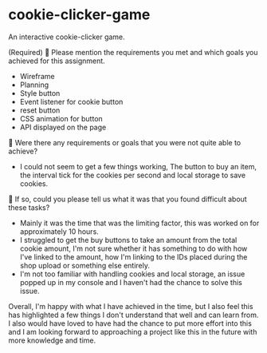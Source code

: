 # cookie-clicker-game

An interactive cookie-clicker game.

(Required)
🎯 Please mention the requirements you met and which goals you achieved for this assignment.

- Wireframe
- Planning
- Style button
- Event listener for cookie button
- reset button
- CSS animation for button
- API displayed on the page

🎯 Were there any requirements or goals that you were not quite able to achieve?

- I could not seem to get a few things working, The button to buy an item, the interval tick for the cookies per second and local storage to save cookies.

🎯 If so, could you please tell us what it was that you found difficult about these tasks?

- Mainly it was the time that was the limiting factor, this was worked on for approximately 10 hours.
- I struggled to get the buy buttons to take an amount from the total cookie amount, I'm not sure whether it has something to do with how I've linked to the amount, how I'm linking to the IDs placed during the shop upload or something else entirely.
- I'm not too familiar with handling cookies and local storage, an issue popped up in my console and I haven't had the chance to solve this issue.

Overall, I'm happy with what I have achieved in the time, but I also feel this has highlighted a few things I don't understand that well and can learn from. I also would have loved to have had the chance to put more effort into this and I am looking forward to approaching a project like this in the future with more knowledge and time.
